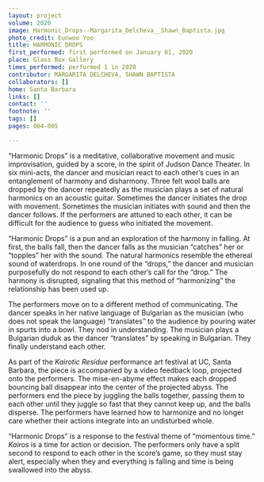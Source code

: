 ```yaml
---
layout: project
volume: 2020
image: Harmonic_Drops--Margarita_Delcheva__Shawn_Baptista.jpg
photo_credit: Eunwoo Yoo
title: HARMONIC DROPS
first_performed: first performed on January 01, 2020
place: Glass Box Gallery
times_performed: performed 1 in 2020
contributor: MARGARITA DELCHEVA, SHAWN BAPTISTA
collaborators: []
home: Santa Barbara
links: []
contact: ''
footnote: ''
tags: []
pages: 004-005

---
```



“Harmonic Drops” is a meditative, collaborative movement and music improvisation, guided by a score, in the spirit of Judson Dance Theater. In six mini-acts, the dancer and musician react to each other’s cues in an entanglement of harmony and disharmony. Three felt wool balls are dropped by the dancer repeatedly as the musician plays a set of natural harmonics on an acoustic guitar. Sometimes the dancer initiates the drop with movement. Sometimes the musician initiates with sound and then the dancer follows. If the performers are attuned to each other, it can be difficult for the audience to guess who initiated the movement. 

“Harmonic Drops” is a pun and an exploration of the harmony in falling. At first, the balls fall, then the dancer falls as the musician “catches” her or “topples” her with the sound. The natural harmonics resemble the ethereal sound of waterdrops. In one round of the “drops,” the dancer and musician purposefully do not respond to each other’s call for the “drop.” The harmony is disrupted, signaling that this method of “harmonizing” the relationship has been used up. 

The performers move on to a different method of communicating. The dancer speaks in her native language of Bulgarian as the musician (who does not speak the language) “translates” to the audience by pouring water in spurts into a bowl. They nod in understanding. The musician plays a Bulgarian duduk as the dancer “translates” by speaking in Bulgarian. They finally understand each other. 

As part of the *Kairotic Residue* performance art festival at UC, Santa Barbara, the piece is accompanied by a video feedback loop, projected onto the performers. The mise-en-abyme effect makes each dropped bouncing ball disappear into the center of the projected abyss. The performers end the piece by juggling the balls together, passing them to each other until they juggle so fast that they cannot keep up, and the balls disperse. The performers have learned how to harmonize and no longer care whether their actions integrate into an undisturbed whole. 

“Harmonic Drops” is a response to the festival theme of “momentous time.” *Kairos* is a time for action or decision. The performers only have a split second to respond to each other in the score’s game, so they must stay alert, especially when they and everything is falling and time is being swallowed into the abyss.
